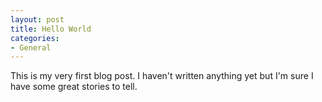 ```yaml
---
layout: post
title: Hello World
categories:
- General
---
```


This is my very first blog post. I haven't written anything yet but I'm sure I have some great stories to tell.
